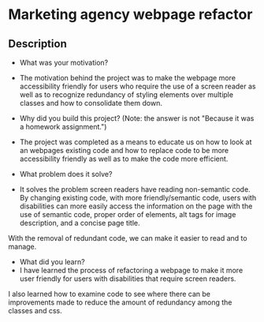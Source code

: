# Marketing agency webpage refactor

## Description

- What was your motivation?
- The motivation behind the project was to make the webpage more accessibility friendly for users who require the use of a screen reader as well as to recognize redundancy of styling elements over multiple classes and how to consolidate them down.

- Why did you build this project? (Note: the answer is not "Because it was a homework assignment.")
- The project was completed as a means to educate us on how to look at an webpages existing code and how to replace code to be more accessibility friendly as well as to make the code more efficient.

- What problem does it solve?
- It solves the problem screen readers have reading non-semantic code. By changing existing code, with more friendly/semantic code, users with disabilities can more easily access the information on the page with the use of semantic code, proper order of elements, alt tags for image description, and a concise page title.

With the removal of redundant code, we can make it easier to read and to manage.

- What did you learn?
- I have learned the process of refactoring a webpage to make it more user friendly for users with disabilities that require screen readers.

I also learned how to examine code to see where there can be improvements made to reduce the amount of redundancy among the classes and css.

##
